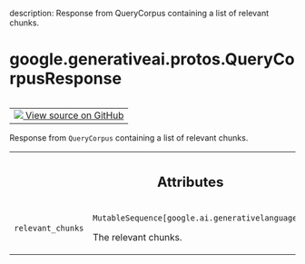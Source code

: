 description: Response from QueryCorpus containing a list of relevant chunks.

<div itemscope itemtype="http://developers.google.com/ReferenceObject">
<meta itemprop="name" content="google.generativeai.protos.QueryCorpusResponse" />
<meta itemprop="path" content="Stable" />
</div>

# google.generativeai.protos.QueryCorpusResponse

<!-- Insert buttons and diff -->

<table class="tfo-notebook-buttons tfo-api nocontent" align="left">
<td>
  <a target="_blank" href="https://github.com/googleapis/google-cloud-python/tree/main/packages/google-ai-generativelanguage/google/ai/generativelanguage_v1beta/types/retriever_service.py#L266-L278">
    <img src="https://www.tensorflow.org/images/GitHub-Mark-32px.png" />
    View source on GitHub
  </a>
</td>
</table>



Response from ``QueryCorpus`` containing a list of relevant chunks.

<!-- Placeholder for "Used in" -->




<!-- Tabular view -->
 <table class="responsive fixed orange">
<colgroup><col width="214px"><col></colgroup>
<tr><th colspan="2"><h2 class="add-link">Attributes</h2></th></tr>

<tr>
<td>

`relevant_chunks`<a id="relevant_chunks"></a>

</td>
<td>

`MutableSequence[google.ai.generativelanguage.RelevantChunk]`

The relevant chunks.

</td>
</tr>
</table>



